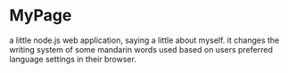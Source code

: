 # MyPage

a little node.js web application, saying a little about myself. 
it changes the writing system of some mandarin words used based on users preferred language settings in their browser.